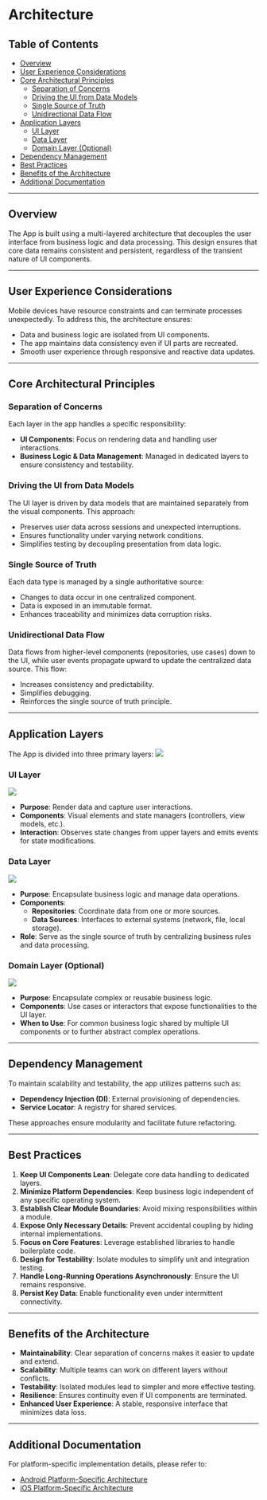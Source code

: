 # Architecture

## Table of Contents

- [Overview](#overview)
- [User Experience Considerations](#user-experience-considerations)
- [Core Architectural Principles](#core-architectural-principles)
  - [Separation of Concerns](#separation-of-concerns)
  - [Driving the UI from Data Models](#driving-the-ui-from-data-models)
  - [Single Source of Truth](#single-source-of-truth)
  - [Unidirectional Data Flow](#unidirectional-data-flow)
- [Application Layers](#application-layers)
  - [UI Layer](#ui-layer)
  - [Data Layer](#data-layer)
  - [Domain Layer (Optional)](#domain-layer-optional)
- [Dependency Management](#dependency-management)
- [Best Practices](#best-practices)
- [Benefits of the Architecture](#benefits-of-the-architecture)
- [Additional Documentation](#additional-documentation)

---

## Overview

The App is built using a multi-layered architecture that decouples the user interface from business logic and data processing. This design ensures that core data remains consistent and persistent, regardless of the transient nature of UI components.

---

## User Experience Considerations

Mobile devices have resource constraints and can terminate processes unexpectedly. To address this, the architecture ensures:
- Data and business logic are isolated from UI components.
- The app maintains data consistency even if UI parts are recreated.
- Smooth user experience through responsive and reactive data updates.

---

## Core Architectural Principles

### Separation of Concerns

Each layer in the app handles a specific responsibility:
- **UI Components**: Focus on rendering data and handling user interactions.
- **Business Logic & Data Management**: Managed in dedicated layers to ensure consistency and testability.

### Driving the UI from Data Models

The UI layer is driven by data models that are maintained separately from the visual components. This approach:
- Preserves user data across sessions and unexpected interruptions.
- Ensures functionality under varying network conditions.
- Simplifies testing by decoupling presentation from data logic.

### Single Source of Truth

Each data type is managed by a single authoritative source:
- Changes to data occur in one centralized component.
- Data is exposed in an immutable format.
- Enhances traceability and minimizes data corruption risks.

### Unidirectional Data Flow

Data flows from higher-level components (repositories, use cases) down to the UI, while user events propagate upward to update the centralized data source. This flow:
- Increases consistency and predictability.
- Simplifies debugging.
- Reinforces the single source of truth principle.

---

## Application Layers

The App is divided into three primary layers:
![](assets/mad-arch-overview.png)

### UI Layer

 ![](assets/mad-arch-overview-ui.png)

- **Purpose**: Render data and capture user interactions.
- **Components**: Visual elements and state managers (controllers, view models, etc.).
- **Interaction**: Observes state changes from upper layers and emits events for state modifications.

### Data Layer
  
 ![](assets/mad-arch-overview-data.png)

- **Purpose**: Encapsulate business logic and manage data operations.
- **Components**:  
  - **Repositories**: Coordinate data from one or more sources.
  - **Data Sources**: Interfaces to external systems (network, file, local storage).
- **Role**: Serve as the single source of truth by centralizing business rules and data processing.

### Domain Layer (Optional)


 ![](assets/mad-arch-overview-domain.png)

- **Purpose**: Encapsulate complex or reusable business logic.
- **Components**: Use cases or interactors that expose functionalities to the UI layer.
- **When to Use**: For common business logic shared by multiple UI components or to further abstract complex operations.

---

## Dependency Management

To maintain scalability and testability, the app utilizes patterns such as:
- **Dependency Injection (DI)**: External provisioning of dependencies.
- **Service Locator**: A registry for shared services.

These approaches ensure modularity and facilitate future refactoring.

---

## Best Practices

1. **Keep UI Components Lean**: Delegate core data handling to dedicated layers.
2. **Minimize Platform Dependencies**: Keep business logic independent of any specific operating system.
3. **Establish Clear Module Boundaries**: Avoid mixing responsibilities within a module.
4. **Expose Only Necessary Details**: Prevent accidental coupling by hiding internal implementations.
5. **Focus on Core Features**: Leverage established libraries to handle boilerplate code.
6. **Design for Testability**: Isolate modules to simplify unit and integration testing.
7. **Handle Long-Running Operations Asynchronously**: Ensure the UI remains responsive.
8. **Persist Key Data**: Enable functionality even under intermittent connectivity.

---

## Benefits of the Architecture

- **Maintainability**: Clear separation of concerns makes it easier to update and extend.
- **Scalability**: Multiple teams can work on different layers without conflicts.
- **Testability**: Isolated modules lead to simpler and more effective testing.
- **Resilience**: Ensures continuity even if UI components are terminated.
- **Enhanced User Experience**: A stable, responsive interface that minimizes data loss.

---

## Additional Documentation

For platform-specific implementation details, please refer to:
- [Android Platform-Specific Architecture](android/android-architecture.md)
- [iOS Platform-Specific Architecture](ios/ios-architecture.md)
